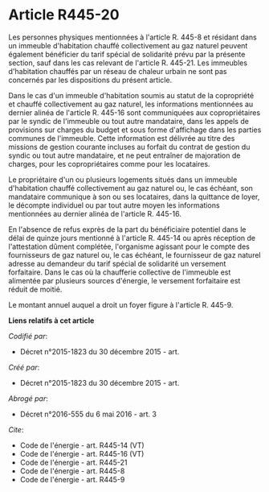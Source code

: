 # Article R445-20

Les personnes physiques mentionnées à l'article R. 445-8 et résidant dans un immeuble d'habitation chauffé collectivement au
gaz naturel peuvent également bénéficier du tarif spécial de solidarité prévu par la présente section, sauf dans les cas
relevant de l'article R. 445-21. Les immeubles d'habitation chauffés par un réseau de chaleur urbain ne sont pas concernés
par les dispositions du présent article.

Dans le cas d'un immeuble d'habitation soumis au statut de la copropriété et chauffé collectivement au gaz naturel, les
informations mentionnées au dernier alinéa de l'article R. 445-16 sont communiquées aux copropriétaires par le syndic de
l'immeuble ou tout autre mandataire, dans les appels de provisions sur charges du budget et sous forme d'affichage dans les
parties communes de l'immeuble. Cette information est délivrée au titre des missions de gestion courante incluses au forfait
du contrat de gestion du syndic ou tout autre mandataire, et ne peut entraîner de majoration de charges, pour les
copropriétaires comme pour les locataires. 

Le propriétaire d'un ou plusieurs logements situés dans un immeuble d'habitation chauffé collectivement au gaz naturel ou, le
cas échéant, son mandataire communique à son ou ses locataires, dans la quittance de loyer, le décompte individuel ou par
tout autre moyen les informations mentionnées au dernier alinéa de l'article R. 445-16. 

En l'absence de refus exprès de la part du bénéficiaire potentiel dans le délai de quinze jours mentionné à l'article R.
445-14 ou après réception de l'attestation dûment complétée, l'organisme agissant pour le compte des fournisseurs de gaz
naturel ou, le cas échéant, le fournisseur de gaz naturel adresse au demandeur du tarif spécial de solidarité un versement
forfaitaire. Dans le cas où la chaufferie collective de l'immeuble est alimentée par plusieurs sources d'énergie, le
versement forfaitaire est réduit de moitié.

Le montant annuel auquel a droit un foyer figure à l'article R. 445-9.

**Liens relatifs à cet article**

_Codifié par_:

  - Décret n°2015-1823 du 30 décembre 2015 - art.

_Créé par_:

  - Décret n°2015-1823 du 30 décembre 2015 - art.

_Abrogé par_:

  - Décret n°2016-555 du 6 mai 2016 - art. 3

_Cite_:

  - Code de l'énergie - art. R445-14 (VT)
  - Code de l'énergie - art. R445-16 (VT)
  - Code de l'énergie - art. R445-21
  - Code de l'énergie - art. R445-8
  - Code de l'énergie - art. R445-9
